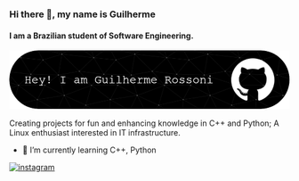 ### Hi there 👋, my name is Guilherme
#### I am a Brazilian student of Software Engineering.
![I am a Brazilian student of software engineering.](https://raw.githubusercontent.com/guicodin/guicodin/main/github-header-image.png)

Creating projects for fun and enhancing knowledge in C++ and Python; A Linux enthusiast interested in IT infrastructure.

- 🌱 I’m currently learning C++, Python 


[<img src='https://cdn.jsdelivr.net/npm/simple-icons@3.0.1/icons/instagram.svg' alt='instagram' height='40'>](https://www.instagram.com/guicodin/)  

